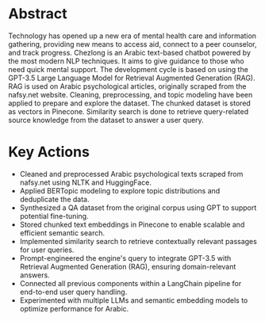 # Abstract
Technology has opened up a new era of mental health care and information gathering, providing new means to access aid, connect to a peer counselor, and track progress. Chezlong is an Arabic text-based chatbot powered by the most modern NLP techniques. It aims to give guidance to those who need quick mental support. The development cycle is based on using the GPT-3.5 Large Language Model for Retrieval Augmented Generation (RAG). RAG is used on Arabic psychological articles, originally scraped from the nafsy.net website. Cleaning, preprocessing, and topic modeling have been applied to prepare and explore the dataset. The chunked dataset is stored as vectors in Pinecone. Similarity search is done to retrieve query-related source knowledge from the dataset to answer a user query.

# Key Actions
- Cleaned and preprocessed Arabic psychological texts scraped from nafsy.net using NLTK and HuggingFace.
- Applied BERTopic modeling to explore topic distributions and deduplicate the data.
- Synthesized a QA dataset from the original corpus using GPT to support potential fine-tuning.
- Stored chunked text embeddings in Pinecone to enable scalable and efficient semantic search.
- Implemented similarity search to retrieve contextually relevant passages for user queries.
- Prompt-engineered the engine's query to integrate GPT-3.5 with Retrieval Augmented Generation (RAG),
ensuring domain-relevant answers.
- Connected all previous components within a LangChain pipeline for end-to-end user query handling.
- Experimented with multiple LLMs and semantic embedding models to optimize performance for Arabic.
